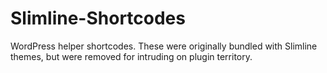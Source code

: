 Slimline-Shortcodes
===================

WordPress helper shortcodes. These were originally bundled with Slimline themes, but were removed for intruding on plugin territory.

